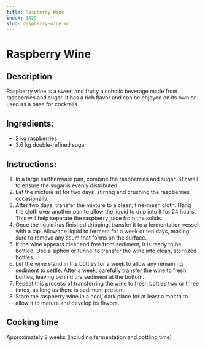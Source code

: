 ```yaml
---
title: Raspberry Wine
index: 1429
slug: raspberry-wine.md
---
```


# Raspberry Wine

## Description
Raspberry wine is a sweet and fruity alcoholic beverage made from raspberries and sugar. It has a rich flavor and can be enjoyed on its own or used as a base for cocktails.

## Ingredients:
- 2 kg raspberries
- 3.6 kg double-refined sugar

## Instructions:
1. In a large earthenware pan, combine the raspberries and sugar. Stir well to ensure the sugar is evenly distributed.
2. Let the mixture sit for two days, stirring and crushing the raspberries occasionally.
3. After two days, transfer the mixture to a clean, fine-mesh cloth. Hang the cloth over another pan to allow the liquid to drip into it for 24 hours. This will help separate the raspberry juice from the solids.
4. Once the liquid has finished dripping, transfer it to a fermentation vessel with a tap. Allow the liquid to ferment for a week or ten days, making sure to remove any scum that forms on the surface.
5. If the wine appears clear and free from sediment, it is ready to be bottled. Use a siphon or funnel to transfer the wine into clean, sterilized bottles.
6. Let the wine stand in the bottles for a week to allow any remaining sediment to settle. After a week, carefully transfer the wine to fresh bottles, leaving behind the sediment at the bottom.
7. Repeat this process of transferring the wine to fresh bottles two or three times, as long as there is sediment present.
8. Store the raspberry wine in a cool, dark place for at least a month to allow it to mature and develop its flavors.

## Cooking time
Approximately 2 weeks (including fermentation and bottling time)